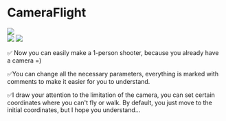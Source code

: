 # CameraFlight
![](https://github.com/Quick-Down/CameraFlight/blob/My/Assets/FlyCam.gif?raw=true)
<br>
<img src="https://img.shields.io/badge/unity%20-%23000000.svg?&style=for-the-badge&logo=unity&logoColor=white"/>
<img src="https://img.shields.io/badge/c%23%20-%23239120.svg?&style=for-the-badge&logo=c-sharp&logoColor=white"/>
<br>

&#9989; Now you can easily make a 1-person shooter, because you already have a camera =) 

&#9989;You can change all the necessary parameters, everything is marked with comments to make it easier for you to understand. 

&#9989;I draw your attention to the limitation of the camera, you can set certain coordinates where you can't fly or walk. By default, you just move to the initial coordinates, but I hope you understand...
